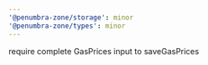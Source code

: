 ```yaml
---
'@penumbra-zone/storage': minor
'@penumbra-zone/types': minor
---
```


require complete GasPrices input to saveGasPrices
